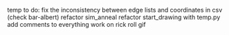 temp
to do:
fix the inconsistency between edge lists and coordinates in csv (check bar-albert)
refactor sim_anneal
refactor start_drawing with temp.py
add comments to everything
work on rick roll gif